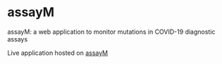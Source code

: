 # assayM
assayM: a web application to monitor mutations in COVID-19 diagnostic assays

Live application hosted on [assayM](https://grafnet.kaust.edu.sa/assayM)
